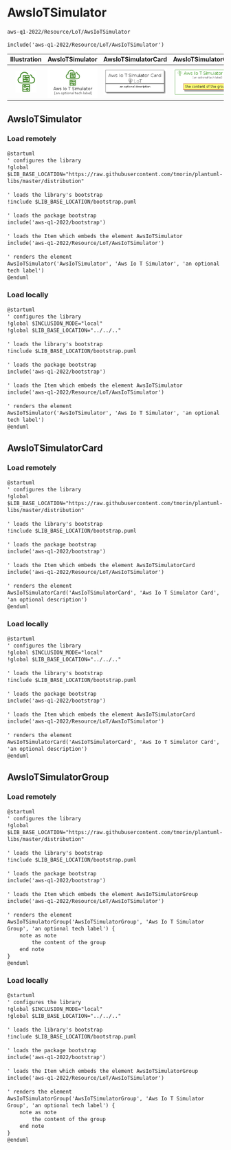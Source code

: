# AwsIoTSimulator


```text
aws-q1-2022/Resource/LoT/AwsIoTSimulator
```

```text
include('aws-q1-2022/Resource/LoT/AwsIoTSimulator')
```



| Illustration | AwsIoTSimulator | AwsIoTSimulatorCard | AwsIoTSimulatorGroup |
| :---: | :---: | :---: | :---: |
| ![illustration for Illustration](../../../aws-q1-2022/Resource/LoT/AwsIoTSimulator.png) | ![illustration for AwsIoTSimulator](../../../aws-q1-2022/Resource/LoT/AwsIoTSimulator.Local.png) | ![illustration for AwsIoTSimulatorCard](../../../aws-q1-2022/Resource/LoT/AwsIoTSimulatorCard.Local.png) | ![illustration for AwsIoTSimulatorGroup](../../../aws-q1-2022/Resource/LoT/AwsIoTSimulatorGroup.Local.png) |




## AwsIoTSimulator

### Load remotely
```plantuml
@startuml
' configures the library
!global $LIB_BASE_LOCATION="https://raw.githubusercontent.com/tmorin/plantuml-libs/master/distribution"

' loads the library's bootstrap
!include $LIB_BASE_LOCATION/bootstrap.puml

' loads the package bootstrap
include('aws-q1-2022/bootstrap')

' loads the Item which embeds the element AwsIoTSimulator
include('aws-q1-2022/Resource/LoT/AwsIoTSimulator')

' renders the element
AwsIoTSimulator('AwsIoTSimulator', 'Aws Io T Simulator', 'an optional tech label')
@enduml
```

### Load locally
```plantuml
@startuml
' configures the library
!global $INCLUSION_MODE="local"
!global $LIB_BASE_LOCATION="../../.."

' loads the library's bootstrap
!include $LIB_BASE_LOCATION/bootstrap.puml

' loads the package bootstrap
include('aws-q1-2022/bootstrap')

' loads the Item which embeds the element AwsIoTSimulator
include('aws-q1-2022/Resource/LoT/AwsIoTSimulator')

' renders the element
AwsIoTSimulator('AwsIoTSimulator', 'Aws Io T Simulator', 'an optional tech label')
@enduml
```

## AwsIoTSimulatorCard

### Load remotely
```plantuml
@startuml
' configures the library
!global $LIB_BASE_LOCATION="https://raw.githubusercontent.com/tmorin/plantuml-libs/master/distribution"

' loads the library's bootstrap
!include $LIB_BASE_LOCATION/bootstrap.puml

' loads the package bootstrap
include('aws-q1-2022/bootstrap')

' loads the Item which embeds the element AwsIoTSimulatorCard
include('aws-q1-2022/Resource/LoT/AwsIoTSimulator')

' renders the element
AwsIoTSimulatorCard('AwsIoTSimulatorCard', 'Aws Io T Simulator Card', 'an optional description')
@enduml
```

### Load locally
```plantuml
@startuml
' configures the library
!global $INCLUSION_MODE="local"
!global $LIB_BASE_LOCATION="../../.."

' loads the library's bootstrap
!include $LIB_BASE_LOCATION/bootstrap.puml

' loads the package bootstrap
include('aws-q1-2022/bootstrap')

' loads the Item which embeds the element AwsIoTSimulatorCard
include('aws-q1-2022/Resource/LoT/AwsIoTSimulator')

' renders the element
AwsIoTSimulatorCard('AwsIoTSimulatorCard', 'Aws Io T Simulator Card', 'an optional description')
@enduml
```

## AwsIoTSimulatorGroup

### Load remotely
```plantuml
@startuml
' configures the library
!global $LIB_BASE_LOCATION="https://raw.githubusercontent.com/tmorin/plantuml-libs/master/distribution"

' loads the library's bootstrap
!include $LIB_BASE_LOCATION/bootstrap.puml

' loads the package bootstrap
include('aws-q1-2022/bootstrap')

' loads the Item which embeds the element AwsIoTSimulatorGroup
include('aws-q1-2022/Resource/LoT/AwsIoTSimulator')

' renders the element
AwsIoTSimulatorGroup('AwsIoTSimulatorGroup', 'Aws Io T Simulator Group', 'an optional tech label') {
    note as note
        the content of the group
    end note
}
@enduml
```

### Load locally
```plantuml
@startuml
' configures the library
!global $INCLUSION_MODE="local"
!global $LIB_BASE_LOCATION="../../.."

' loads the library's bootstrap
!include $LIB_BASE_LOCATION/bootstrap.puml

' loads the package bootstrap
include('aws-q1-2022/bootstrap')

' loads the Item which embeds the element AwsIoTSimulatorGroup
include('aws-q1-2022/Resource/LoT/AwsIoTSimulator')

' renders the element
AwsIoTSimulatorGroup('AwsIoTSimulatorGroup', 'Aws Io T Simulator Group', 'an optional tech label') {
    note as note
        the content of the group
    end note
}
@enduml
```

